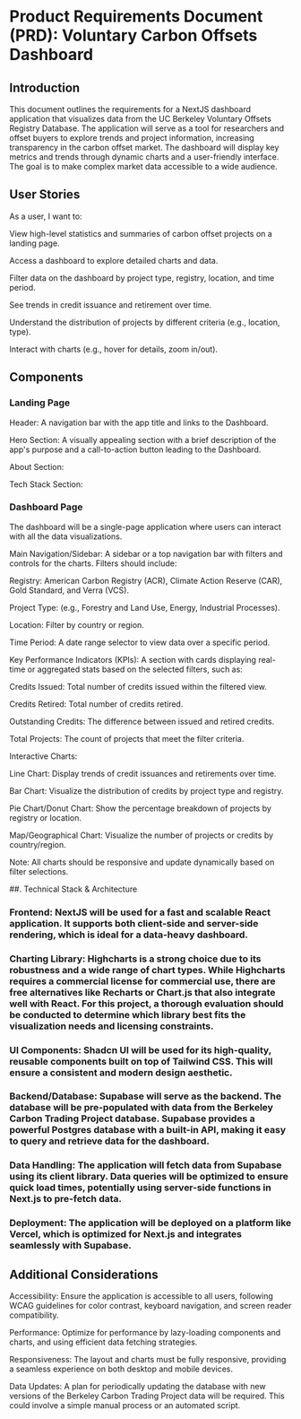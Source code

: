 # Product Requirements Document (PRD): Voluntary Carbon Offsets Dashboard

## Introduction
This document outlines the requirements for a NextJS dashboard application that visualizes data from the UC Berkeley Voluntary Offsets Registry Database. The application will serve as a tool for researchers and offset buyers to explore trends and project information, increasing transparency in the carbon offset market. The dashboard will display key metrics and trends through dynamic charts and a user-friendly interface. The goal is to make complex market data accessible to a wide audience.

## User Stories
As a user, I want to:

View high-level statistics and summaries of carbon offset projects on a landing page.

Access a dashboard to explore detailed charts and data.

Filter data on the dashboard by project type, registry, location, and time period.

See trends in credit issuance and retirement over time.

Understand the distribution of projects by different criteria (e.g., location, type).

Interact with charts (e.g., hover for details, zoom in/out).

## Components
### Landing Page
Header: A navigation bar with the app title and links to the Dashboard.

Hero Section: A visually appealing section with a brief description of the app's purpose and a call-to-action button leading to the Dashboard.

About Section: 

Tech Stack Section:

### Dashboard Page
The dashboard will be a single-page application where users can interact with all the data visualizations.

Main Navigation/Sidebar: A sidebar or a top navigation bar with filters and controls for the charts. Filters should include:

Registry: American Carbon Registry (ACR), Climate Action Reserve (CAR), Gold Standard, and Verra (VCS).

Project Type: (e.g., Forestry and Land Use, Energy, Industrial Processes).

Location: Filter by country or region.

Time Period: A date range selector to view data over a specific period.

Key Performance Indicators (KPIs): A section with cards displaying real-time or aggregated stats based on the selected filters, such as:

Credits Issued: Total number of credits issued within the filtered view.

Credits Retired: Total number of credits retired.

Outstanding Credits: The difference between issued and retired credits.

Total Projects: The count of projects that meet the filter criteria.

Interactive Charts:

Line Chart: Display trends of credit issuances and retirements over time.

Bar Chart: Visualize the distribution of credits by project type and registry.

Pie Chart/Donut Chart: Show the percentage breakdown of projects by registry or location.

Map/Geographical Chart: Visualize the number of projects or credits by country/region.

Note: All charts should be responsive and update dynamically based on filter selections.

##. Technical Stack & Architecture
### Frontend: NextJS will be used for a fast and scalable React application. It supports both client-side and server-side rendering, which is ideal for a data-heavy dashboard.

### Charting Library: Highcharts is a strong choice due to its robustness and a wide range of chart types. While Highcharts requires a commercial license for commercial use, there are free alternatives like Recharts or Chart.js that also integrate well with React. For this project, a thorough evaluation should be conducted to determine which library best fits the visualization needs and licensing constraints.

### UI Components: Shadcn UI will be used for its high-quality, reusable components built on top of Tailwind CSS. This will ensure a consistent and modern design aesthetic.

### Backend/Database: Supabase will serve as the backend. The database will be pre-populated with data from the Berkeley Carbon Trading Project database. Supabase provides a powerful Postgres database with a built-in API, making it easy to query and retrieve data for the dashboard.

### Data Handling: The application will fetch data from Supabase using its client library. Data queries will be optimized to ensure quick load times, potentially using server-side functions in Next.js to pre-fetch data.

### Deployment: The application will be deployed on a platform like Vercel, which is optimized for Next.js and integrates seamlessly with Supabase.

## Additional Considerations
Accessibility: Ensure the application is accessible to all users, following WCAG guidelines for color contrast, keyboard navigation, and screen reader compatibility.

Performance: Optimize for performance by lazy-loading components and charts, and using efficient data fetching strategies.

Responsiveness: The layout and charts must be fully responsive, providing a seamless experience on both desktop and mobile devices.

Data Updates: A plan for periodically updating the database with new versions of the Berkeley Carbon Trading Project data will be required. This could involve a simple manual process or an automated script.